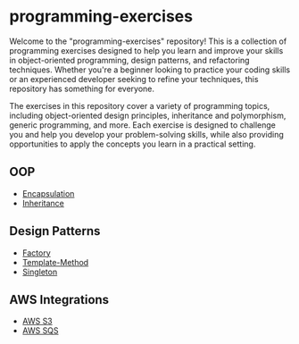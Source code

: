 # programming-exercises

Welcome to the "programming-exercises" repository! This is a collection of programming exercises designed to help you
learn and improve your skills in object-oriented programming, design patterns, and refactoring techniques. Whether
you're a beginner looking to practice your coding skills or an experienced developer seeking to refine your techniques,
this repository has something for everyone.

The exercises in this repository cover a variety of programming topics, including object-oriented design principles,
inheritance and polymorphism, generic programming, and more. Each exercise is designed to challenge you and help you
develop your problem-solving skills, while also providing opportunities to apply the concepts you learn in a practical
setting.

## OOP

* [Encapsulation](./oop-encapsulation)
* [Inheritance](./oop-inheritance)

## Design Patterns

* [Factory](./pattern-factory)
* [Template-Method](./pattern-template-method)
* [Singleton](./pattern-singleton)

## AWS Integrations

* [AWS S3](./aws-s3)
* [AWS SQS](./aws-sqs)